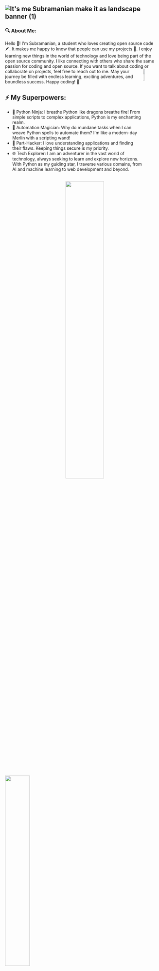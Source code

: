 ![It's me Subramanian make it as landscape banner (1)](https://github.com/Subramanian-E/Subramanian-E/assets/111054520/c7b6bfcd-cba3-4d4f-9e0d-9136fcd3de7e)
----
### 🔍 About Me:
Hello 👋! I'm Subramanian, a student who loves creating open source code 🪶. It makes me happy to know that people can use my projects 💖. I enjoy learning new things in the world of technology and love being part of the open source community. I like connecting with others who share the same passion for coding and open source. If you want to talk about coding or collaborate on projects, feel free to reach out to me.
<img align='right'
        width="10%"
        src="https://github.com/Subramanian-E/Subramanian-E/assets/111054520/ebe759be-1806-4d53-93e8-3baf136c15e4"
/>
May your journey be filled with endless learning, exciting adventures, and boundless success. Happy coding! 🚀


## ⚡ My Superpowers:
- 🐍 Python Ninja: I breathe Python like dragons breathe fire! From simple scripts to complex applications, Python is my enchanting realm.
- 🤖 Automation Magician: Why do mundane tasks when I can weave Python spells to automate them? I'm like a modern-day Merlin with a scripting wand!
- 👾 Part-Hacker: I love understanding applications and finding their flaws. Keeping things secure is my priority.
- 🌐 Tech Explorer: I am an adventurer in the vast world of technology, always seeking to learn and explore new horizons. With Python as my guiding star, I traverse various domains, from AI and machine learning to web development and beyond.
<br>
    <img align='right'
        width="50%"
        src="https://github-readme-stats.vercel.app/api?username=subramanian-e&count_private=true&rank_icon=github&theme=dracula&show_icons=true&hide=issues"
    />
    <img align='left'
        width="40%"
        src="https://github-readme-stats.vercel.app/api/top-langs/?username=subramanian-e&theme=bear"
    />
